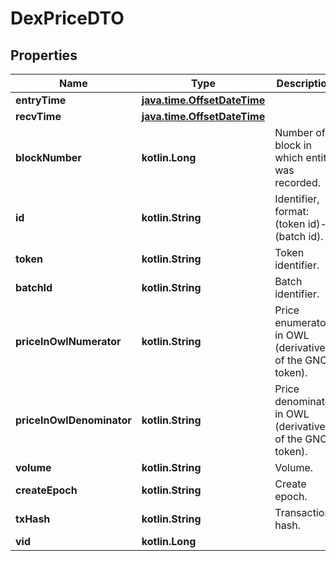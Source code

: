 
# DexPriceDTO

## Properties
Name | Type | Description | Notes
------------ | ------------- | ------------- | -------------
**entryTime** | [**java.time.OffsetDateTime**](java.time.OffsetDateTime.md) |  |  [optional]
**recvTime** | [**java.time.OffsetDateTime**](java.time.OffsetDateTime.md) |  |  [optional]
**blockNumber** | **kotlin.Long** | Number of block in which entity was recorded. |  [optional]
**id** | **kotlin.String** | Identifier, format: (token id)-(batch id). |  [optional]
**token** | **kotlin.String** | Token identifier. |  [optional]
**batchId** | **kotlin.String** | Batch identifier. |  [optional]
**priceInOwlNumerator** | **kotlin.String** | Price enumerator in OWL (derivative of the GNO token). |  [optional]
**priceInOwlDenominator** | **kotlin.String** | Price denominator in OWL (derivative of the GNO token). |  [optional]
**volume** | **kotlin.String** | Volume. |  [optional]
**createEpoch** | **kotlin.String** | Create epoch. |  [optional]
**txHash** | **kotlin.String** | Transaction hash. |  [optional]
**vid** | **kotlin.Long** |  |  [optional]



